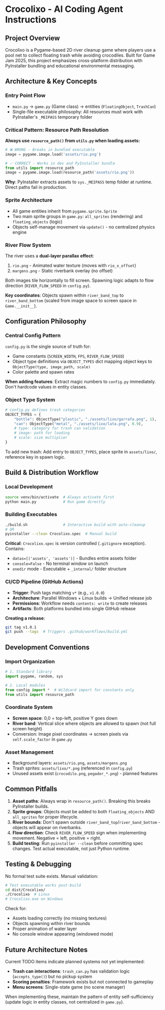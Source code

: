 # Crocolixo - AI Coding Agent Instructions

## Project Overview

Crocolixo is a Pygame-based 2D river cleanup game where players use a pool net to collect floating trash while avoiding crocodiles. Built for Game Jam 2025, this project emphasizes cross-platform distribution with PyInstaller bundling and educational environmental messaging.

## Architecture & Key Concepts

### Entry Point Flow
- `main.py` → `game.py` (Game class) → entities (`FloatingObject`, `TrashCan`)
- Single-file executable philosophy: All resources must work with PyInstaller's `_MEIPASS` temporary folder

### Critical Pattern: Resource Path Resolution
**Always use `resource_path()` from `utils.py` when loading assets:**

```python
# ❌ WRONG - Breaks in bundled executable
image = pygame.image.load('assets/rio.png')

# ✅ CORRECT - Works in dev and PyInstaller bundle
from utils import resource_path
image = pygame.image.load(resource_path('assets/rio.png'))
```

**Why**: PyInstaller extracts assets to `sys._MEIPASS` temp folder at runtime. Direct paths fail in production.

### Sprite Architecture
- All game entities inherit from `pygame.sprite.Sprite`
- Two main sprite groups in `game.py`: `all_sprites` (rendering) and `floating_objects` (logic)
- Objects self-manage movement via `update()` - no centralized physics engine

### River Flow System
The river uses a **dual-layer parallax effect**:
1. `rio.png` - Animated water texture (moves with `rio_x_offset`)
2. `margens.png` - Static riverbank overlay (no offset)

Both images tile horizontally to fill screen. Spawning logic adapts to flow direction (`RIVER_FLOW_SPEED` in `config.py`).

**Key coordinates**: Objects spawn within `river_band_top` to `river_band_bottom` (scaled from image space to screen space in `Game.__init__`).

## Configuration Philosophy

### Central Config Pattern
`config.py` is the single source of truth for:
- Game constants (`SCREEN_WIDTH`, `FPS`, `RIVER_FLOW_SPEED`)
- Object type definitions via `OBJECT_TYPES` dict mapping object keys to `ObjectType(type, image_path, scale)`
- Color palette and spawn rates

**When adding features**: Extract magic numbers to `config.py` immediately. Don't hardcode values in entity classes.

### Object Type System
```python
# config.py defines trash categories
OBJECT_TYPES = {
    "bottle": ObjectType("plastic", "./assets/lixo/garrafa.png", 1),
    "can": ObjectType("metal", "./assets/lixo/lata.png", 0.9),
    # type: category for trash can validation
    # image: path for loading
    # scale: size multiplier
}
```

To add new trash: Add entry to `OBJECT_TYPES`, place sprite in `assets/lixo/`, reference key in spawn logic.

## Build & Distribution Workflow

### Local Development
```bash
source venv/bin/activate  # Always activate first
python main.py            # Run game directly
```

### Building Executables
```bash
./build.sh                # Interactive build with auto-cleanup
# OR
pyinstaller --clean Crocolixo.spec  # Manual build
```

**Critical**: `Crocolixo.spec` is version controlled (`.gitignore` exception). Contains:
- `datas=[('assets', 'assets')]` - Bundles entire assets folder
- `console=False` - No terminal window on launch
- `onedir` mode - Executable + `_internal/` folder structure

### CI/CD Pipeline (GitHub Actions)
- **Trigger**: Push tags matching `v*` (e.g., `v1.0.0`)
- **Architecture**: Parallel Windows + Linux builds → Unified release job
- **Permissions**: Workflow needs `contents: write` to create releases
- **Artifacts**: Both platforms bundled into single GitHub release

**Creating a release**:
```bash
git tag v1.0.1
git push --tags  # Triggers .github/workflows/build.yml
```

## Development Conventions

### Import Organization
```python
# 1. Standard library
import pygame, random, sys

# 2. Local modules
from config import *  # Wildcard import for constants only
from utils import resource_path
```

### Coordinate System
- **Screen space**: 0,0 = top-left, positive Y goes down
- **River band**: Vertical slice where objects are allowed to spawn (not full screen height)
- Conversion: Image pixel coordinates → screen pixels via `self.scale_factor` in `game.py`

### Asset Management
- Background layers: `assets/rio.png`, `assets/margens.png`
- Trash sprites: `assets/lixo/*.png` (referenced in `config.py`)
- Unused assets exist (`crocodilo.png`, `pegador_*.png`) - planned features

## Common Pitfalls

1. **Asset paths**: Always wrap in `resource_path()`. Breaking this breaks PyInstaller builds.
2. **Sprite groups**: Objects must be added to both `floating_objects` AND `all_sprites` for proper lifecycle.
3. **River bounds**: Don't spawn outside `river_band_top`/`river_band_bottom` - objects will appear on riverbanks.
4. **Flow direction**: Check `RIVER_FLOW_SPEED` sign when implementing movement. Negative = left, positive = right.
5. **Build testing**: Run `pyinstaller --clean` before committing spec changes. Test actual executable, not just Python runtime.

## Testing & Debugging

No formal test suite exists. Manual validation:
```bash
# Test executable works post-build
cd dist/Crocolixo/
./Crocolixo  # Linux
# Crocolixo.exe on Windows
```

Check for:
- Assets loading correctly (no missing textures)
- Objects spawning within river bounds
- Proper animation of water layer
- No console window appearing (windowed mode)

## Future Architecture Notes

Current TODO items indicate planned systems not yet implemented:
- **Trash can interactions**: `trash_can.py` has validation logic (`accepts_type()`) but no pickup system
- **Scoring penalties**: Framework exists but not connected to gameplay
- **Menu screens**: Single-state game (no scene manager)

When implementing these, maintain the pattern of entity self-sufficiency (update logic in entity classes, not centralized in `game.py`).
